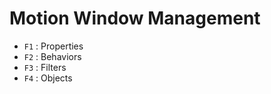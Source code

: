 # Motion Window Management

- `F1` : Properties
- `F2` : Behaviors
- `F3` : Filters
- `F4` : Objects
